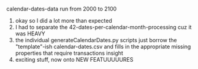 calendar-dates-data run from 2000 to 2100
1. okay so I did a lot more than expected
2. I had to separate the 42-dates-per-calendar-month-processing cuz it was HEAVY
3. the individual generateCalendarDates.py scripts just borrow the "template"-ish calendar-dates.csv and fills in the appropriate missing properties that require transactions insight
4. exciting stuff, now onto NEW FEATUUUUURES